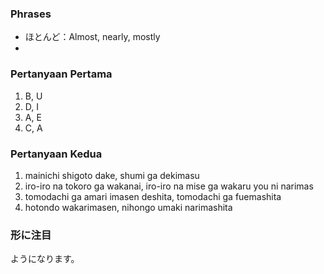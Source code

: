 ### Phrases
- ほとんど：Almost, nearly, mostly
- 
### Pertanyaan Pertama
1. B, U
2. D, I
3. A, E
4. C, A
### Pertanyaan Kedua
1. mainichi shigoto dake, shumi ga dekimasu
2. iro-iro na tokoro ga wakanai, iro-iro na mise ga wakaru you ni narimas 
3. tomodachi ga amari imasen deshita, tomodachi ga fuemashita
4. hotondo wakarimasen, nihongo umaki narimashita
### 形に注目
ようになります。



